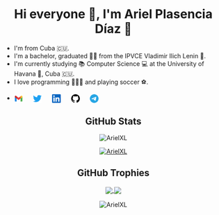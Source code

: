 <h1 align="center">Hi everyone 👋, I'm Ariel Plasencia Díaz 👨</h1>

- I'm from Cuba :cuba:.
- I'm a bachelor, graduated 👨‍🎓 from the IPVCE Vladimir Ilich Lenin 💙.
- I'm currently studying 📚 Computer Science 💻 at the University of Havana 🏫, Cuba :cuba:.
- I love programming 👨🏻‍💻 and playing soccer :soccer:.

* <p>
  <a href="mailto:arielplasencia00@gmail.com" target="blank"><img align="center" src="img/gmail.svg" alt="arielplasencia00@gmail.com" height="20" width="20" /></a>
  &nbsp;&nbsp;&nbsp;&nbsp;
  <a href="https://twitter.com/arielplasencia1/" target="blank"><img align="center" src="img/twitter.svg" alt="arielplasencia1" height="20" width="20" /></a>
  &nbsp;&nbsp;&nbsp;&nbsp;
  <a href="https://www.linkedin.com/in/ariel-plasencia-d%C3%ADaz-b325a7232/" target="blank"><img align="center" src="img/linkedin.svg" alt="ariel" height="20" width="20" /></a>
  &nbsp;&nbsp;&nbsp;&nbsp;
  <a href="https://github.com/ArielXL/" target="blank"><img align="center" src="img/github.svg" alt="ArielXL" height="20" width="20" /></a>
  &nbsp;&nbsp;&nbsp;&nbsp;
  <a href="https://t.me/arielpd" target="blank"><img align="center" src="img/telegram.svg" alt="arielpd" height="20" width="20" /></a>
  </p>



<h2 align="center">GitHub Stats</h2>



<p align="center">
<img src="https://komarev.com/ghpvc/?username=ArielXL&label=Views&color=lightgrey&style=flat-square" alt="ArielXL" /> 
</p>
<p align="center">
<a href="https://github.com/ryo-ma/github-profile-trophy"><img src="https://github-profile-trophy.vercel.app/?username=ArielXL&rank=SECRET,SSS,SS,S,AAA,AA&theme=omni&no-bg=true&no-frame=true&column=4" alt="ArielXL" /></a> 
</p>


<h2 align="center">GitHub Trophies</h2>



<p align="center">
<a href="https://github.com/anuraghazra/github-readme-stats">
  <img align="center" src="https://github-readme-stats.vercel.app/api?username=ArielXL&theme=omni&show_icons=true&count_private=true&hide_border=true" />
</a>
<a href="https://github.com/anuraghazra/github-readme-stats">
  <img align="center" src="https://github-readme-stats.vercel.app/api/top-langs/?username=ArielXL&layout=compact&langs_count=8&theme=omni&hide_border=true" />
</a>
</p>
<p align="center">
<img align="center" src="https://github-readme-streak-stats.herokuapp.com/?user=ArielXL&theme=omni&hide_border=true" alt="ArielXL" />
</p>
